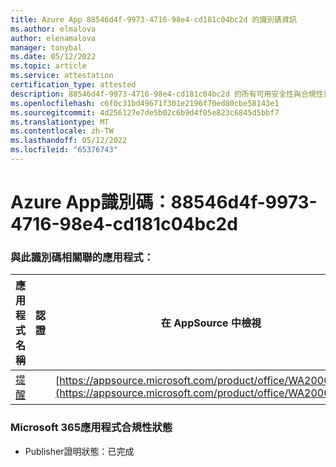```yaml
---
title: Azure App 88546d4f-9973-4716-98e4-cd181c04bc2d 的識別碼資訊
ms.author: elmalova
author: elenamalova
manager: tonybal
ms.date: 05/12/2022
ms.topic: article
ms.service: attestation
certification_type: attested
description: 88546d4f-9973-4716-98e4-cd181c04bc2d 的所有可用安全性與合規性資訊。
ms.openlocfilehash: c6f0c31bd49671f301e2196f70ed80cbe58143e1
ms.sourcegitcommit: 4d256127e7de5b02c6b9d4f05e823c6845d5bbf7
ms.translationtype: MT
ms.contentlocale: zh-TW
ms.lasthandoff: 05/12/2022
ms.locfileid: "65376743"
---
```

# <a name="azure-app-id-88546d4f-9973-4716-98e4-cd181c04bc2d"></a>Azure App識別碼：88546d4f-9973-4716-98e4-cd181c04bc2d


### <a name="apps-associated-with-this-id"></a>與此識別碼相關聯的應用程式：
| **應用程式名稱** | **認證** | **在 AppSource 中檢視** |
|--------------|---------------|-----------------------|
| [提醒](../forward/WA200001444.md) |  | [https://appsource.microsoft.com/product/office/WA200001444](https://appsource.microsoft.com/product/office/WA200001444) |

### <a name="microsoft-365-app-compliance-status"></a>Microsoft 365應用程式合規性狀態
- Publisher證明狀態：已完成

